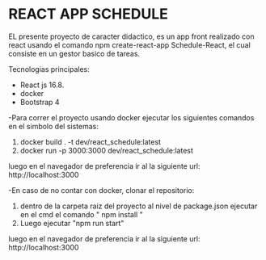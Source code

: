 # REACT APP SCHEDULE

EL presente proyecto de caracter didactico, es un app front realizado con react usando el comando npm create-react-app Schedule-React, el cual consiste en un gestor basico de tareas.

Tecnologias principales:
- React js 16.8.
- docker
- Bootstrap 4

-Para correr el proyecto usando docker ejecutar los siguientes comandos en el simbolo del sistemas:

 1. docker build . -t dev/react_schedule:latest
 2. docker run -p 3000:3000 dev/react_schedule:latest

 luego en el navegador de preferencia ir al la siguiente url: http://localhost:3000

 -En caso de no contar con docker, clonar el repositorio:
 1. dentro de la carpeta raiz del proyecto al nivel de package.json ejecutar en el cmd el comando " npm install "
 2. Luego ejecutar "npm run start"

luego en el navegador de preferencia ir al la siguiente url: http://localhost:3000
